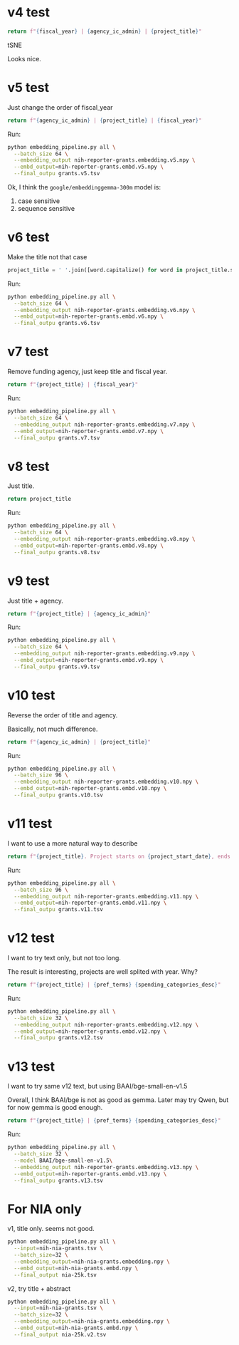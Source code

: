 # v4 test

```python
return f"{fiscal_year} | {agency_ic_admin} | {project_title}"
```

tSNE

Looks nice.

# v5 test

Just change the order of fiscal_year

```python
return f"{agency_ic_admin} | {project_title} | {fiscal_year}"
```

Run:

```bash
python embedding_pipeline.py all \
  --batch_size 64 \
  --embedding_output nih-reporter-grants.embedding.v5.npy \
  --embd_output=nih-reporter-grants.embd.v5.npy \
  --final_outpu grants.v5.tsv
```

Ok, I think the `google/embeddinggemma-300m` model is:

1. case sensitive
2. sequence sensitive


# v6 test

Make the title not that case

```python
project_title = ' '.join([word.capitalize() for word in project_title.split()])
```

Run:

```bash
python embedding_pipeline.py all \
  --batch_size 64 \
  --embedding_output nih-reporter-grants.embedding.v6.npy \
  --embd_output=nih-reporter-grants.embd.v6.npy \
  --final_outpu grants.v6.tsv
```


# v7 test

Remove funding agency, just keep title and fiscal year.

```python
return f"{project_title} | {fiscal_year}"
```

Run:

```bash
python embedding_pipeline.py all \
  --batch_size 64 \
  --embedding_output nih-reporter-grants.embedding.v7.npy \
  --embd_output=nih-reporter-grants.embd.v7.npy \
  --final_outpu grants.v7.tsv
```


# v8 test

Just title.

```python
return project_title
```

Run:

```bash
python embedding_pipeline.py all \
  --batch_size 64 \
  --embedding_output nih-reporter-grants.embedding.v8.npy \
  --embd_output=nih-reporter-grants.embd.v8.npy \
  --final_outpu grants.v8.tsv
```


# v9 test

Just title + agency.

```python
return f"{project_title} | {agency_ic_admin}"
```

Run:

```bash
python embedding_pipeline.py all \
  --batch_size 64 \
  --embedding_output nih-reporter-grants.embedding.v9.npy \
  --embd_output=nih-reporter-grants.embd.v9.npy \
  --final_outpu grants.v9.tsv
```


# v10 test

Reverse the order of title and agency.

Basically, not much difference.

```python
return f"{agency_ic_admin} | {project_title}"
```

Run:

```bash
python embedding_pipeline.py all \
  --batch_size 96 \
  --embedding_output nih-reporter-grants.embedding.v10.npy \
  --embd_output=nih-reporter-grants.embd.v10.npy \
  --final_outpu grants.v10.tsv
```


# v11 test

I want to use a more natural way to describe 

```python
return f"{project_title}. Project starts on {project_start_date}, ends on {project_end_date}. {agency_ic_admin}."
```

Run:

```bash
python embedding_pipeline.py all \
  --batch_size 96 \
  --embedding_output nih-reporter-grants.embedding.v11.npy \
  --embd_output=nih-reporter-grants.embd.v11.npy \
  --final_outpu grants.v11.tsv
```



# v12 test

I want to try text only, but not too long.

The result is interesting, projects are well splited with year. Why?

```python
return f"{project_title} | {pref_terms} {spending_categories_desc}"
```

Run:

```bash
python embedding_pipeline.py all \
  --batch_size 32 \
  --embedding_output nih-reporter-grants.embedding.v12.npy \
  --embd_output=nih-reporter-grants.embd.v12.npy \
  --final_outpu grants.v12.tsv
```




# v13 test

I want to try same v12 text, but using BAAI/bge-small-en-v1.5

Overall, I think BAAI/bge is not as good as gemma. Later may try Qwen, but for now gemma is good enough.

```python
return f"{project_title} | {pref_terms} {spending_categories_desc}"
```

Run:

```bash
python embedding_pipeline.py all \
  --batch_size 32 \
  --model BAAI/bge-small-en-v1.5\
  --embedding_output nih-reporter-grants.embedding.v13.npy \
  --embd_output=nih-reporter-grants.embd.v13.npy \
  --final_outpu grants.v13.tsv
```


# For NIA only

v1, title only. seems not good.

```bash
python embedding_pipeline.py all \
  --input=nih-nia-grants.tsv \
  --batch_size=32 \
  --embedding_output=nih-nia-grants.embedding.npy \
  --embd_output=nih-nia-grants.embd.npy \
  --final_output nia-25k.tsv
```



v2, try title + abstract

```bash
python embedding_pipeline.py all \
  --input=nih-nia-grants.tsv \
  --batch_size=32 \
  --embedding_output=nih-nia-grants.embedding.npy \
  --embd_output=nih-nia-grants.embd.npy \
  --final_output nia-25k.v2.tsv
```